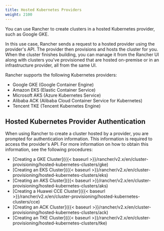 ```yaml
---
title: Hosted Kubernetes Providers
weight: 2100
---
```


You can use Rancher to create clusters in a hosted Kubernetes provider, such as Google GKE.

In this use case, Rancher sends a request to a hosted provider using the provider's API. The provider then provisions and hosts the cluster for you. When the cluster finishes building, you can manage it from the Rancher UI along with clusters you've provisioned that are hosted on-premise or in an infrastructure provider, all from the same UI.

Rancher supports the following Kubernetes providers:

- Google GKE (Google Container Engine)
- Amazon EKS (Elastic Container Service)
- Microsoft AKS (Azure Kubernetes Service)
- Alibaba ACK (Alibaba Cloud Container Service for Kubernetes)
- Tencent TKE (Tencent Kubernetes Engine)

## Hosted Kubernetes Provider Authentication

When using Rancher to create a cluster hosted by a provider, you are prompted for authentication information. This information is required to access the provider's API. For more information on how to obtain this information, see the following procedures:

- [Creating a GKE Cluster]({{< baseurl >}}/rancher/v2.x/en/cluster-provisioning/hosted-kubernetes-clusters/gke)
- [Creating an EKS Cluster]({{< baseurl >}}/rancher/v2.x/en/cluster-provisioning/hosted-kubernetes-clusters/eks)
- [Creating an AKS Cluster]({{< baseurl >}}/rancher/v2.x/en/cluster-provisioning/hosted-kubernetes-clusters/aks)
- [Creating a Huawei CCE Cluster]({{< baseurl >}}/rancher/v2.x/en/cluster-provisioning/hosted-kubernetes-clusters/cce)
- [Creating an ACK Cluster]({{< baseurl >}}/rancher/v2.x/en/cluster-provisioning/hosted-kubernetes-clusters/ack)
- [Creating an TKE Cluster]({{< baseurl >}}/rancher/v2.x/en/cluster-provisioning/hosted-kubernetes-clusters/tke)
